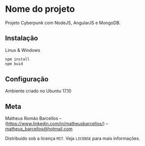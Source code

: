 # Nome do projeto

Projeto Cyberpunk com NodeJS, AngularJS e MongoDB.

## Instalação
Linux & Windows

```sh
npm install
npm buid
```

## Configuração
Ambiente criado no Ubuntu 17.10

## Meta
Matheus Romão Barcellos – (https://www.linkedin.com/in/matheusbarcellos/) – matheus_barcellos@hotmail.com

Distribuído sob a licença `MIT`. Veja `LICENSE` para mais informações.
